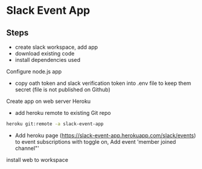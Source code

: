 # Slack Event App

## Steps

* create slack workspace, add app
* download existing code
* install dependencies used

Configure node.js app
* copy oath token and slack verification token into .env file to keep them secret (file is not published on Github)

Create app on web server Heroku
* add heroku remote to existing Git repo

```bash
heroku git:remote -a slack-event-app
````

* Add heroku page (https://slack-event-app.herokuapp.com/slack/events) to event subscriptions with toggle on,
Add event 'member joined channel"'

install web to workspace